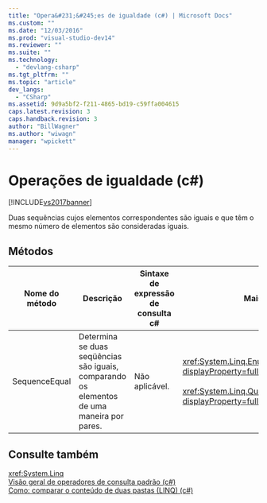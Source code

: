 ```yaml
---
title: "Opera&#231;&#245;es de igualdade (c#) | Microsoft Docs"
ms.custom: ""
ms.date: "12/03/2016"
ms.prod: "visual-studio-dev14"
ms.reviewer: ""
ms.suite: ""
ms.technology: 
  - "devlang-csharp"
ms.tgt_pltfrm: ""
ms.topic: "article"
dev_langs: 
  - "CSharp"
ms.assetid: 9d9a5bf2-f211-4865-bd19-c59ffa004615
caps.latest.revision: 3
caps.handback.revision: 3
author: "BillWagner"
ms.author: "wiwagn"
manager: "wpickett"
---
```

# Opera&#231;&#245;es de igualdade (c#)
[!INCLUDE[vs2017banner](../../../../csharp/includes/vs2017banner.md)]

Duas sequências cujos elementos correspondentes são iguais e que têm o mesmo número de elementos são consideradas iguais.  
  
## Métodos  
  
|Nome do método|Descrição|Sintaxe de expressão de consulta c\#|Mais Informações|  
|--------------------|---------------|------------------------------------------|----------------------|  
|SequenceEqual|Determina se duas seqüências são iguais, comparando os elementos de uma maneira por pares.|Não aplicável.|<xref:System.Linq.Enumerable.SequenceEqual%2A?displayProperty=fullName><br /><br /> <xref:System.Linq.Queryable.SequenceEqual%2A?displayProperty=fullName>|  
  
## Consulte também  
 <xref:System.Linq>   
 [Visão geral de operadores de consulta padrão \(c\#\)](../../../../visual-basic/programming-guide/concepts/linq/standard-query-operators-overview.md)   
 [Como: comparar o conteúdo de duas pastas \(LINQ\) \(c\#\)](../../../../csharp/programming-guide/concepts/linq/how-to-compare-the-contents-of-two-folders-linq.md)